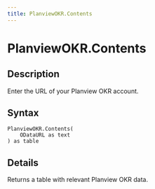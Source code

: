 ```yaml
---
title: PlanviewOKR.Contents
---
```


# PlanviewOKR.Contents


## Description

Enter the URL of your Planview OKR account.


## Syntax

```powerquery
PlanviewOKR.Contents(
    ODataURL as text
) as table
```


## Details

Returns a table with relevant Planview OKR data.


